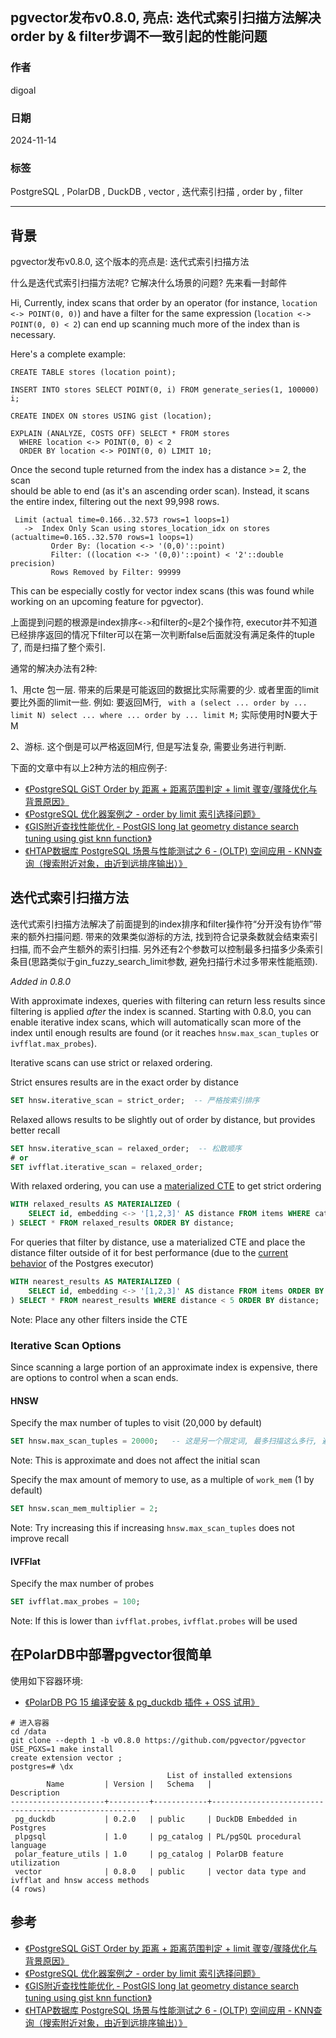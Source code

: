 ## pgvector发布v0.8.0, 亮点: 迭代式索引扫描方法解决order by & filter步调不一致引起的性能问题   
                                                                      
### 作者                                                           
digoal                                                             
                                                                             
### 日期                                                                           
2024-11-14                                          
                                    
### 标签                                                         
PostgreSQL , PolarDB , DuckDB , vector , 迭代索引扫描 , order by , filter        
                                                                                                 
----                                                                          
                                                                                        
## 背景     
  
pgvector发布v0.8.0, 这个版本的亮点是: 迭代式索引扫描方法   
  
什么是迭代式索引扫描方法呢? 它解决什么场景的问题? 先来看一封邮件  
  
Hi, Currently, index scans that order by an operator (for instance, `location <-> POINT(0, 0)`) and have a filter for the same expression (`location <-> POINT(0, 0) < 2`) can end up scanning much more of the index than is necessary.  
  
Here's a complete example:    
```  
CREATE TABLE stores (location point);  
  
INSERT INTO stores SELECT POINT(0, i) FROM generate_series(1, 100000) i;  
  
CREATE INDEX ON stores USING gist (location);  
  
EXPLAIN (ANALYZE, COSTS OFF) SELECT * FROM stores   
  WHERE location <-> POINT(0, 0) < 2   
  ORDER BY location <-> POINT(0, 0) LIMIT 10;    
```  
  
Once the second tuple returned from the index has a distance >= 2, the scan  
should be able to end (as it's an ascending order scan). Instead, it scans  
the entire index, filtering out the next 99,998 rows.  
```  
 Limit (actual time=0.166..32.573 rows=1 loops=1)  
   ->  Index Only Scan using stores_location_idx on stores (actualtime=0.165..32.570 rows=1 loops=1)  
         Order By: (location <-> '(0,0)'::point)  
         Filter: ((location <-> '(0,0)'::point) < '2'::double precision)  
         Rows Removed by Filter: 99999  
```  
  
This can be especially costly for vector index scans (this was found while working on an upcoming feature for pgvector).    
  
  
上面提到问题的根源是index排序`<->`和filter的`<`是2个操作符, executor并不知道已经排序返回的情况下filter可以在第一次判断false后面就没有满足条件的tuple了, 而是扫描了整个索引.    
  
通常的解决办法有2种:     
  
1、用cte 包一层. 带来的后果是可能返回的数据比实际需要的少. 或者里面的limit要比外面的limit一些. 例如: 要返回M行, ` with a (select ... order by ... limit N) select ... where ... order by ... limit M;` 实际使用时N要大于M  
  
2、游标. 这个倒是可以严格返回M行, 但是写法复杂, 需要业务进行判断.    
  
下面的文章中有以上2种方法的相应例子:    
- [《PostgreSQL GiST Order by 距离 + 距离范围判定 + limit 骤变/骤降优化与背景原因》](../201912/20191218_02.md)    
- [《PostgreSQL 优化器案例之 - order by limit 索引选择问题》](../201807/20180712_01.md)    
- [《GIS附近查找性能优化 - PostGIS long lat geometry distance search tuning using gist knn function》](../201308/20130806_01.md)    
- [《HTAP数据库 PostgreSQL 场景与性能测试之 6 - (OLTP) 空间应用 - KNN查询（搜索附近对象，由近到远排序输出）》](../201711/20171107_07.md)    
  
  
## 迭代式索引扫描方法  
迭代式索引扫描方法解决了前面提到的index排序和filter操作符“分开没有协作”带来的额外扫描问题. 带来的效果类似游标的方法, 找到符合记录条数就会结束索引扫描, 而不会产生额外的索引扫描.  另外还有2个参数可以控制最多扫描多少条索引条目(思路类似于gin_fuzzy_search_limit参数, 避免扫描行术过多带来性能瓶颈).     
  
*Added in 0.8.0*  
  
With approximate indexes, queries with filtering can return less results since filtering is applied *after* the index is scanned. Starting with 0.8.0, you can enable iterative index scans, which will automatically scan more of the index until enough results are found (or it reaches `hnsw.max_scan_tuples` or `ivfflat.max_probes`).  
  
Iterative scans can use strict or relaxed ordering.  
  
Strict ensures results are in the exact order by distance  
  
```sql  
SET hnsw.iterative_scan = strict_order;  -- 严格按索引排序    
```  
  
Relaxed allows results to be slightly out of order by distance, but provides better recall  
  
```sql  
SET hnsw.iterative_scan = relaxed_order;  -- 松散顺序  
# or  
SET ivfflat.iterative_scan = relaxed_order;  
```  
  
With relaxed ordering, you can use a [materialized CTE](https://www.postgresql.org/docs/current/queries-with.html#QUERIES-WITH-CTE-MATERIALIZATION) to get strict ordering  
  
```sql  
WITH relaxed_results AS MATERIALIZED (  
    SELECT id, embedding <-> '[1,2,3]' AS distance FROM items WHERE category_id = 123 ORDER BY distance LIMIT 5      
) SELECT * FROM relaxed_results ORDER BY distance;     
```  
  
For queries that filter by distance, use a materialized CTE and place the distance filter outside of it for best performance (due to the [current behavior](https://www.postgresql.org/message-id/flat/CAOdR5yGUoMQ6j7M5hNUXrySzaqZVGf_Ne%2B8fwZMRKTFxU1nbJg%40mail.gmail.com) of the Postgres executor)  
  
```sql  
WITH nearest_results AS MATERIALIZED (  
    SELECT id, embedding <-> '[1,2,3]' AS distance FROM items ORDER BY distance LIMIT 5  
) SELECT * FROM nearest_results WHERE distance < 5 ORDER BY distance;  -- 返回可能少于5条     
```  
  
Note: Place any other filters inside the CTE  
  
### Iterative Scan Options  
  
Since scanning a large portion of an approximate index is expensive, there are options to control when a scan ends.  
  
#### HNSW  
  
Specify the max number of tuples to visit (20,000 by default)  
  
```sql  
SET hnsw.max_scan_tuples = 20000;   -- 这是另一个限定词, 最多扫描这么多行, 避免召回结果太多. 思路类似于gin_fuzzy_search_limit  
```  
  
Note: This is approximate and does not affect the initial scan   
  
Specify the max amount of memory to use, as a multiple of `work_mem` (1 by default)  
  
```sql  
SET hnsw.scan_mem_multiplier = 2;  
```  
  
Note: Try increasing this if increasing `hnsw.max_scan_tuples` does not improve recall  
  
#### IVFFlat  
  
Specify the max number of probes  
  
```sql  
SET ivfflat.max_probes = 100;  
```  
  
Note: If this is lower than `ivfflat.probes`, `ivfflat.probes` will be used  
  
  
## 在PolarDB中部署pgvector很简单   
使用如下容器环境:   
- [《PolarDB PG 15 编译安装 & pg_duckdb 插件 + OSS 试用》](../202411/20241111_01.md)    
  
```  
# 进入容器  
cd /data  
git clone --depth 1 -b v0.8.0 https://github.com/pgvector/pgvector  
USE_PGXS=1 make install  
create extension vector ;  
postgres=# \dx  
                                   List of installed extensions  
        Name         | Version |   Schema   |                     Description                        
---------------------+---------+------------+------------------------------------------------------  
 pg_duckdb           | 0.2.0   | public     | DuckDB Embedded in Postgres  
 plpgsql             | 1.0     | pg_catalog | PL/pgSQL procedural language  
 polar_feature_utils | 1.0     | pg_catalog | PolarDB feature utilization  
 vector              | 0.8.0   | public     | vector data type and ivfflat and hnsw access methods  
(4 rows)  
```  
  
  
  
## 参考  
- [《PostgreSQL GiST Order by 距离 + 距离范围判定 + limit 骤变/骤降优化与背景原因》](../201912/20191218_02.md)    
- [《PostgreSQL 优化器案例之 - order by limit 索引选择问题》](../201807/20180712_01.md)    
- [《GIS附近查找性能优化 - PostGIS long lat geometry distance search tuning using gist knn function》](../201308/20130806_01.md)    
- [《HTAP数据库 PostgreSQL 场景与性能测试之 6 - (OLTP) 空间应用 - KNN查询（搜索附近对象，由近到远排序输出）》](../201711/20171107_07.md)    
  
